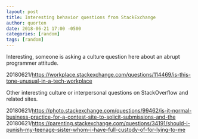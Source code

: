 ```yaml
---
layout: post
title: Interesting behavior questions from StackExchange
author: quorten
date: 2018-06-21 17:00 -0500
categories: [random]
tags: [random]
---
```


Interesting, someone is asking a culture question here about
an abrupt programmer attitude.

20180621/https://workplace.stackexchange.com/questions/114469/is-this-tone-unusual-in-a-tech-workplace

Other interesting culture or interpersonal questions on StackOverflow
and related sites.

20180621/https://photo.stackexchange.com/questions/99462/is-it-normal-business-practice-for-a-contest-site-to-solicit-submissions-and-the  
20180621/https://parenting.stackexchange.com/questions/34191/should-i-punish-my-teenage-sister-whom-i-have-full-custody-of-for-lying-to-me
